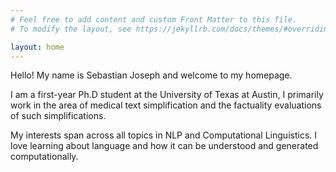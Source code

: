 ```yaml
---
# Feel free to add content and custom Front Matter to this file.
# To modify the layout, see https://jekyllrb.com/docs/themes/#overriding-theme-defaults

layout: home
---
```


Hello! My name is Sebastian Joseph and welcome to my homepage. 

I am a first-year Ph.D student at the University of Texas at Austin, I primarily work in the area of medical text simplification and the factuality evaluations of such simplifications. 

My interests span across all topics in NLP and Computational Linguistics. I love learning about language and how it can be understood and generated computationally. 


